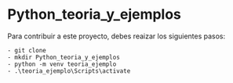 # Python_teoria_y_ejemplos

Para contribuir a este proyecto, debes reaizar los siguientes pasos:

~~~bs
- git clone
- mkdir Python_teoria_y_ejemplos
- python -m venv teoria_ejemplo
- .\teoria_ejemplo\Scripts\activate
~~~
